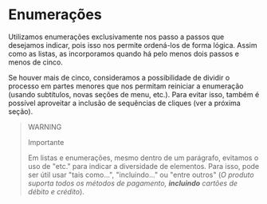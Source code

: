 # Enumerações

Utilizamos enumerações exclusivamente nos passo a passos que desejamos indicar, pois isso nos permite ordená-los de forma lógica. Assim como as listas, as incorporamos quando há pelo menos dois passos e menos de cinco.

Se houver mais de cinco, consideramos a possibilidade de dividir o processo em partes menores que nos permitam reiniciar a enumeração (usando subtítulos, novas seções de menu, etc.). Para evitar isso, também é possível aproveitar a inclusão de sequências de cliques (ver a próxima seção).

> WARNING
>
> Importante
>
> Em listas e enumerações, mesmo dentro de um parágrafo, evitamos o uso de "etc." para indicar a diversidade de elementos. Para isso, pode ser útil usar "tais como...", "incluindo..." ou "entre outros" (*O produto suporta todos os métodos de pagamento, **incluindo** cartões de débito e crédito*).

